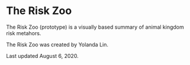 # The Risk Zoo
The Risk Zoo (prototype) is a visually based summary of animal kingdom risk metahors. 

The Risk Zoo was created by Yolanda Lin.

Last updated August 6, 2020. 

